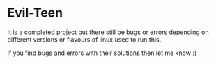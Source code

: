 # Evil-Teen
It is a completed project but there still be bugs or errors depending on different versions or flavours of linux used to run this.


If  you find bugs and errors with their solutions then let me know :)
